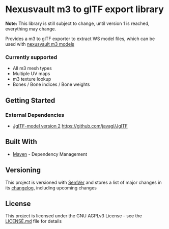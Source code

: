 # Nexusvault m3 to glTF export library

**Note:** This library is still subject to change, until version 1 is reached, everything may change.

Provides a m3 to glTF exporter to extract WS model files, which can be used with [nexusvault m3 models](https://github.com/MarbleBag/NexusVault/tree/java/nexusvault.format.m3)

### Currently supported

* All m3 mesh types
* Multiple UV maps
* m3 texture lookup
* Bones / Bone indices / Bone weights

## Getting Started

### External Dependencies

* [JglTF-model version 2](https://github.com/javagl/JglTF/tree/master/jgltf-model)
https://github.com/javagl/JglTF

## Built With

* [Maven](https://maven.apache.org/) - Dependency Management

## Versioning

This project is versioned with [SemVer](http://semver.org/)
and stores a list of major changes in its [changelog](CHANGELOG.md), including upcoming changes

## License

This project is licensed under the GNU AGPLv3 License - see the [LICENSE.md](LICENSE.md) file for details

